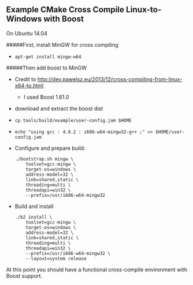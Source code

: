 Example CMake Cross Compile Linux-to-Windows with Boost
-

On Ubuntu 14.04

#####First, install MinGW for cross compiling
- `apt-get install mingw-w64`

#####Then add boost to MinGW
- Credit to http://dev.pawelsz.eu/2013/12/cross-compiling-from-linux-x64-to.html
  - I used Boost 1.61.0
- download and extract the boost dist
- `cp tools/build/example/user-config.jam $HOME`
- `echo "using gcc : 4.8.2 : i686-w64-mingw32-g++ ;" >> $HOME/user-config.jam`
- Configure and prepare build:
    
    ```
    ./bootstrap.sh mingw \
        toolset=gcc-mingw \
        target-os=windows \
        address-model=32 \
        link=shared,static \
        threading=multi \
        threadapi=win32 \
        --prefix=/usr/i686-w64-mingw32
    ```
- Build and install
    
    ```
    ./b2 install \
        toolset=gcc-mingw \
        target-os=windows \
        address-model=32 \
        link=shared,static \
        threading=multi \
        threadapi=win32 \
        --prefix=/usr/i686-w64-mingw32 \
        --layout=system release
    ```


At this point you should have a functional cross-compile environment with Boost support.
